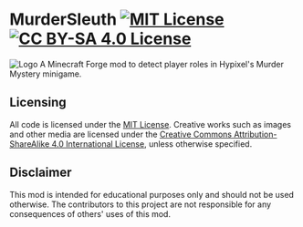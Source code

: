 # MurderSleuth [![MIT License](https://img.shields.io/badge/code%20license-MIT-aa00dd.svg?style=flat-square)](https://spdx.org/licenses/MIT) [![CC BY-SA 4.0 License](https://img.shields.io/badge/creative%20license-CC%20BY--SA%204.0-aa00dd.svg?style=flat-square)](https://creativecommons.org/licenses/by-sa/4.0/)
![Logo](src/main/resources/assets/murdersleuth/textures/logo.png)
A Minecraft Forge mod to detect player roles in Hypixel's Murder Mystery minigame.
## Licensing
All code is licensed under the [MIT License](https://spdx.org/licenses/MIT). Creative works such as images and other media are licensed under the [Creative Commons Attribution-ShareAlike 4.0 International License](https://creativecommons.org/licenses/by-sa/4.0/), unless otherwise specified.
## Disclaimer
This mod is intended for educational purposes only and should not be used otherwise. The contributors to this project are not responsible for any consequences of others' uses of this mod.
